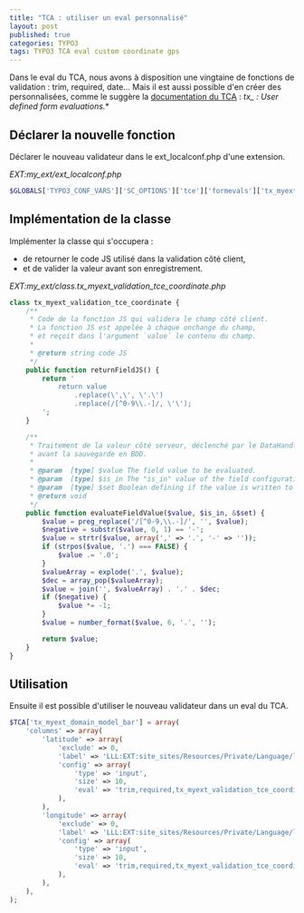 ```yaml
---
title: "TCA : utiliser un eval personnalisé"
layout: post
published: true
categories: TYPO3
tags: TYPO3 TCA eval custom coordinate gps
---
```


Dans le eval du TCA, nous avons à disposition une vingtaine de fonctions de validation : trim, required, date...
Mais il est aussi possible d'en créer des personnalisées, comme le suggère la [documentation du TCA](http://docs.typo3.org/typo3cms/TCAReference/Reference/Columns/Input/Index.html) : **tx_* : User defined form evaluations.**

## Déclarer la nouvelle fonction

Déclarer le nouveau validateur dans le ext_localconf.php d'une extension.

*EXT:my_ext/ext_localconf.php*

```php
$GLOBALS['TYPO3_CONF_VARS']['SC_OPTIONS']['tce']['formevals']['tx_myext_validation_tce_coordinate'] = 'EXT:site_sites/class.tx_myext_validation_tce_coordinate.php';
```

## Implémentation de la classe

Implémenter la classe qui s'occupera :

 - de retourner le code JS utilisé dans la validation côté client,
 - et de valider la valeur avant son enregistrement.

*EXT:my_ext/class.tx_myext_validation_tce_coordinate.php*

```php
class tx_myext_validation_tce_coordinate {
	/**
	 * Code de la fonction JS qui validera le champ côté client.
	 * La fonction JS est appelée à chaque onchange du champ,
	 * et reçoit dans l'argument `value` le contenu du champ.
	 *
	 * @return string code JS
	 */
	public function returnFieldJS() {
		return '
			return value
				.replace(\',\', \'.\')
				.replace(/[^0-9\\.-]/, \'\');
		';
	}

	/**
	 * Traitement de la valeur côté serveur, déclenché par le DataHandler,
	 * avant la sauvegarde en BDD.
	 *
	 * @param  [type] $value The field value to be evaluated.
	 * @param  [type] $is_in The "is_in" value of the field configuration from TCA
	 * @param  [type] $set Boolean defining if the value is written to the database or not. Must be passed by reference and changed if needed. Default is TRUE.
	 * @return void
	 */
	public function evaluateFieldValue($value, $is_in, &$set) {
		$value = preg_replace('/[^0-9,\\.-]/', '', $value);
		$negative = substr($value, 0, 1) == '-';
		$value = strtr($value, array(',' => '.', '-' => ''));
		if (strpos($value, '.') === FALSE) {
			$value .= '.0';
		}
		$valueArray = explode('.', $value);
		$dec = array_pop($valueArray);
		$value = join('', $valueArray) . '.' . $dec;
		if ($negative) {
			$value *= -1;
		}
		$value = number_format($value, 6, '.', '');

		return $value;
	}
}
```

## Utilisation


Ensuite il est possible d'utiliser le nouveau validateur dans un eval du TCA.

```php
$TCA['tx_myext_domain_model_bar'] = array(
	'columns' => array(
		'latitude' => array(
			'exclude' => 0,
			'label' => 'LLL:EXT:site_sites/Resources/Private/Language/locallang_db.xlf:tx_sitesites_domain_model_site.latitude',
			'config' => array(
				'type' => 'input',
				'size' => 10,
				'eval' => 'trim,required,tx_myext_validation_tce_coordinate'
			),
		),
		'longitude' => array(
			'exclude' => 0,
			'label' => 'LLL:EXT:site_sites/Resources/Private/Language/locallang_db.xlf:tx_sitesites_domain_model_site.longitude',
			'config' => array(
				'type' => 'input',
				'size' => 10,
				'eval' => 'trim,required,tx_myext_validation_tce_coordinate'
			),
		),
	),
);
```